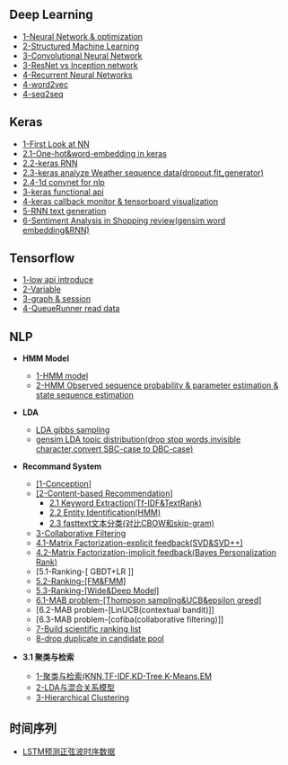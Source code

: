 Deep Learning
--------------

- [1-Neural Network & optimization](http://nbviewer.jupyter.org/github/lj72808up/DeepLearning/blob/master/blog/1-%E7%A5%9E%E7%BB%8F%E7%BD%91%E7%BB%9C%E4%B8%8E%E4%BC%98%E5%8C%96.ipynb)
- [2-Structured Machine Learning](http://nbviewer.jupyter.org/github/lj72808up/DeepLearning/blob/master/blog/2-%E7%BB%93%E6%9E%84%E5%8C%96%E6%9C%BA%E5%99%A8%E5%AD%A6%E4%B9%A0.ipynb)
- [3-Convolutional Neural Network](http://nbviewer.jupyter.org/github/lj72808up/DeepLearning/blob/master/blog/3-CNN.ipynb)
- [3-ResNet vs Inception network](http://nbviewer.jupyter.org/github/lj72808up/DeepLearning/blob/master/blog/3-ResNet%20vs%20Inception%20Net.ipynb)
- [4-Recurrent Neural Networks](https://nbviewer.jupyter.org/github/lj72808up/DeepLearning/blob/master/blog/4-Recurrent%20Neural%20Network.ipynb)
- [4-word2vec](http://nbviewer.jupyter.org/github/lj72808up/DeepLearning/blob/master/blog/4-word2vec.ipynb)
- [4-seq2seq](http://nbviewer.jupyter.org/github/lj72808up/DeepLearning/blob/master/blog/4-Seq2Seq.ipynb)

Keras
----------------
- [1-First Look at NN](http://nbviewer.jupyter.org/github/lj72808up/DeepLearning/blob/master/blog/DeepLearning%20in%20keras/1-%20First%20Look%20at%20NN%20.ipynb)  
- [2.1-One-hot&word-embedding in keras](http://nbviewer.jupyter.org/github/lj72808up/DeepLearning/blob/master/blog/DeepLearning%20in%20keras/2.1-keras%E4%B8%AD%E7%9A%84one-hot%E4%B8%8Eword-embedding.ipynb)  
- [2.2-keras RNN](http://nbviewer.jupyter.org/github/lj72808up/DeepLearning/blob/master/blog/DeepLearning%20in%20keras/2.2-Keras%E4%B8%AD%E7%9A%84RNN.ipynb)
- [2.3-keras analyze Weather sequence data(dropout,fit_generator)](http://nbviewer.jupyter.org/github/lj72808up/DeepLearning/blob/master/blog/DeepLearning%20in%20keras/2.3-Advanced%20use%20of%20RNN.ipynb)
- [2.4-1d convnet for nlp](http://nbviewer.jupyter.org/github/lj72808up/DeepLearning/blob/02bc1e9a4785523a0f9a92a867167e7529fb128d/blog/DeepLearning%20in%20keras/2.4%201-d%20convnet%20for%20nlp.ipynb)
- [3-keras functional api](http://nbviewer.jupyter.org/github/lj72808up/DeepLearning/blob/02bc1e9a4785523a0f9a92a867167e7529fb128d/blog/DeepLearning%20in%20keras/3-keras%E9%AB%98%E7%BA%A7%E5%8A%9F%E8%83%BD.ipynb)
- [4-keras callback  monitor & tensorboard visualization](http://nbviewer.jupyter.org/github/lj72808up/DeepLearning/blob/02bc1e9a4785523a0f9a92a867167e7529fb128d/blog/DeepLearning%20in%20keras/4-%E4%BD%BF%E7%94%A8keras%20callback%E5%92%8Ctensorboard%E7%9B%91%E6%8E%A7.ipynb) 
- [5-RNN text generation](http://nbviewer.jupyter.org/github/lj72808up/DeepLearning/blob/02bc1e9a4785523a0f9a92a867167e7529fb128d/blog/DeepLearning%20in%20keras/5-RNN%E6%96%87%E6%9C%AC%E7%94%9F%E6%88%90.ipynb)
- [6-Sentiment Analysis in Shopping review(gensim word embedding&RNN)](http://nbviewer.jupyter.org/github/lj72808up/DeepLearning/blob/901b63cd676a928f46608047912ca2983d1375c7/blog/DeepLearning%20in%20keras/6-%E4%B8%AD%E6%96%87%E8%B4%AD%E7%89%A9%E8%AF%84%E4%BB%B7%E6%83%85%E6%84%9F%E5%88%86%E6%9E%90.ipynb)


Tensorflow
---------------
- [1-low api introduce](http://nbviewer.jupyter.org/github/lj72808up/DeepLearning/blob/master/blog/tensorflow/1-Tensor.ipynb)
- [2-Variable](http://nbviewer.jupyter.org/github/lj72808up/DeepLearning/blob/master/blog/tensorflow/2-Variable.ipynb)
- [3-graph & session](http://nbviewer.jupyter.org/github/lj72808up/DeepLearning/blob/a0b25c6a3671e74e1c557529de1ead29108b4c7b/blog/tensorflow/3-Graph%E5%92%8CSession.ipynb)
- [4-QueueRunner read data](http://nbviewer.jupyter.org/github/lj72808up/DeepLearning/blob/master/blog/tensorflow/4-Reading%20Data.ipynb)


NLP
-------------------
* **HMM Model**

    * [1-HMM model](http://nbviewer.jupyter.org/github/lj72808up/DeepLearning/blob/master/blog/%E8%87%AA%E7%84%B6%E8%AF%AD%E8%A8%80%E5%A4%84%E7%90%86/1-HMM%E6%A8%A1%E5%9E%8B.ipynb)  
    * [2-HMM Observed sequence probability & parameter estimation & state sequence estimation](http://nbviewer.jupyter.org/github/lj72808up/DeepLearning/blob/master/blog/%E8%87%AA%E7%84%B6%E8%AF%AD%E8%A8%80%E5%A4%84%E7%90%86/1-HMM%E8%A7%82%E6%B5%8B%E5%BA%8F%E5%88%97%E6%A6%82%E7%8E%87%2C%E6%A8%A1%E5%9E%8B%E5%8F%82%E6%95%B0%E4%BC%B0%E8%AE%A1%2C%E7%8A%B6%E6%80%81%E5%BA%8F%E5%88%97%E4%BC%B0%E8%AE%A1.ipynb)

* **LDA**

    * [LDA gibbs sampling](https://nbviewer.jupyter.org/github/lj72808up/DeepLearning/blob/master/blog/LDA/1-LDA%E7%9A%84Gibbs%E9%87%87%E6%A0%B7%E5%AE%9E%E7%8E%B0.ipynb)
    * [gensim LDA topic distribution(drop stop words,invisible character,convert SBC-case to DBC-case)](http://nbviewer.jupyter.org/github/lj72808up/DeepLearning/blob/master/blog/LDA/3-gensim%E5%AE%9E%E7%8E%B0LDA.ipynb)

* **Recommand System**
    * [[1-Conception]](http://nbviewer.jupyter.org/github/lj72808up/DeepLearning/blob/901b63cd676a928f46608047912ca2983d1375c7/blog/Recommended%20System/1-%E6%A6%82%E5%BF%B5%E7%AF%87.ipynb)
    * [[2-Content-based Recommendation]](https://github.com/lj72808up/DeepLearning/blob/901b63cd676a928f46608047912ca2983d1375c7/blog/Recommended%20System/2-%E5%86%85%E5%AE%B9%E6%8E%A8%E8%8D%90.ipynb)
      * [2.1 Keyword Extraction(Tf-IDF&TextRank)](https://github.com/lj72808up/DeepLearning/blob/901b63cd676a928f46608047912ca2983d1375c7/blog/Recommended%20System/2.1%20-%20%E5%85%B3%E9%94%AE%E8%AF%8D%E6%8F%90%E5%8F%96(TF-IDF%E4%B8%8ETestRank).ipynb)
      * [2.2 Entity Identification(HMM)](http://nbviewer.jupyter.org/github/lj72808up/DeepLearning/blob/master/blog/%E8%87%AA%E7%84%B6%E8%AF%AD%E8%A8%80%E5%A4%84%E7%90%86/1-HMM%E8%A7%82%E6%B5%8B%E5%BA%8F%E5%88%97%E6%A6%82%E7%8E%87%2C%E6%A8%A1%E5%9E%8B%E5%8F%82%E6%95%B0%E4%BC%B0%E8%AE%A1%2C%E7%8A%B6%E6%80%81%E5%BA%8F%E5%88%97%E4%BC%B0%E8%AE%A1.ipynb)
      * [2.3 fasttext文本分类(对比CBOW和skip-gram)](http://nbviewer.jupyter.org/github/lj72808up/DeepLearning/blob/901b63cd676a928f46608047912ca2983d1375c7/blog/Recommended%20System/2.3%20-%20fastext%E6%96%87%E6%9C%AC%E5%88%86%E7%B1%BB.ipynb)  
    * [3-Collaborative Filtering](http://nbviewer.jupyter.org/github/lj72808up/DeepLearning/blob/a0b25c6a3671e74e1c557529de1ead29108b4c7b/blog/Recommended%20System/3-%E8%BF%91%E9%82%BB%E6%8E%A8%E8%8D%90.ipynb)  
    * [4.1-Matrix Factorization-explicit feedback(SVD&SVD++)]()  
    * [4.2-Matrix Factorization-implicit feedback(Bayes Personalization Rank)](http://nbviewer.jupyter.org/github/lj72808up/DeepLearning/blob/a0b25c6a3671e74e1c557529de1ead29108b4c7b/blog/Recommended%20System/4.2%20-%20%E9%9A%90%E5%BC%8F%E5%8F%8D%E9%A6%88%E7%9F%A9%E9%98%B5%E5%88%86%E8%A7%A3%20-%20%5B%20BPR%E8%B4%9D%E5%8F%B6%E6%96%AF%E4%B8%AA%E6%80%A7%E5%8C%96%E6%8E%92%E5%BA%8F%20%5D.ipynb)
    * [5.1-Ranking-[ GBDT+LR ]]
    * [5.2-Ranking-[FM&FMM]](http://nbviewer.jupyter.org/github/lj72808up/DeepLearning/blob/a0b25c6a3671e74e1c557529de1ead29108b4c7b/blog/Recommended%20System/5.2-%E6%A8%A1%E5%9E%8B%E8%9E%8D%E5%90%88%20-%20%5B%20FM%E4%B8%8EFFM%20%5D.ipynb)
    * [5.3-Ranking-[Wide&Deep Model]](http://nbviewer.jupyter.org/github/lj72808up/DeepLearning/blob/a0b25c6a3671e74e1c557529de1ead29108b4c7b/blog/Recommended%20System/5.3-%E6%A8%A1%E5%9E%8B%E8%9E%8D%E5%90%88%20-%20%5B%20%E6%B7%B1%E5%AE%BD%E6%A8%A1%E5%9E%8B%20%5D.ipynb)
    * [6.1-MAB problem-[Thompson sampling&UCB&epsilon greed]](http://nbviewer.jupyter.org/github/lj72808up/DeepLearning/blob/a0b25c6a3671e74e1c557529de1ead29108b4c7b/blog/Recommended%20System/6.1-MAB%E9%97%AE%E9%A2%98%20-%20%5B%20%E6%B1%A4%E6%99%AE%E6%A3%AE%E9%87%87%E6%A0%B7%2CUCB%2Cepsilon%E8%B4%AA%E5%A9%AA%20%5D.ipynb)
    * [6.2-MAB problem-[LinUCB(contextual bandit)]]
    * [6.3-MAB problem-[cofiba(collaborative filtering)]]
    * [7-Build scientific ranking list](http://nbviewer.jupyter.org/github/lj72808up/DeepLearning/blob/a0b25c6a3671e74e1c557529de1ead29108b4c7b/blog/Recommended%20System/8.1-%E5%85%B6%E4%BB%96%E7%AE%97%E6%B3%95%20-%20%5B%20%E6%9E%84%E5%BB%BA%E4%B8%80%E4%B8%AA%E7%A7%91%E5%AD%A6%E7%9A%84%E6%8E%92%E8%A1%8C%E6%A6%9C%E7%B3%BB%E7%BB%9F%20%5D.ipynb)
    * [8-drop duplicate in candidate pool](http://nbviewer.jupyter.org/github/lj72808up/DeepLearning/blob/a0b25c6a3671e74e1c557529de1ead29108b4c7b/blog/Recommended%20System/8.3-%E5%85%B6%E4%BB%96%E7%AE%97%E6%B3%95%20-%20%5B%20%E5%80%99%E9%80%89%E6%B1%A0%E5%8E%BB%E9%87%8D%E7%AD%96%E7%95%A5%20%5D.ipynb)

* **3.1 聚类与检索** 
    * [1-聚类与检索(KNN,TF-IDF,KD-Tree,K-Means,EM](http://nbviewer.jupyter.org/github/lj72808up/ML_Handcraft/blob/master/blog/%E8%81%9A%E7%B1%BB%E4%B8%8E%E6%A3%80%E7%B4%A2/1-%E8%81%9A%E7%B1%BB%E4%B8%8E%E6%A3%80%E7%B4%A2%28KNN%2CTF-IDF%2CKD-Tree%2CK-Means%2CEM%29.ipynb)
    * [2-LDA与混合关系模型](http://nbviewer.jupyter.org/github/lj72808up/ML_Handcraft/blob/master/blog/%E8%81%9A%E7%B1%BB%E4%B8%8E%E6%A3%80%E7%B4%A2/2-LDA.ipynb)
    * [3-Hierarchical Clustering](http://nbviewer.jupyter.org/github/lj72808up/ML_Handcraft/blob/174c79b7b0f989818c8edcd63b45512e02f2c87e/blog/%E8%81%9A%E7%B1%BB%E4%B8%8E%E6%A3%80%E7%B4%A2/3-Hierarchical%20Clustering.ipynb)

## 时间序列
- [LSTM预测正弦波时序数据](http://nbviewer.jupyter.org/github/lj72808up/DeepLearning/blob/master/blog/%E6%97%B6%E9%97%B4%E5%BA%8F%E5%88%97/0-lstm%E9%A2%84%E6%B5%8B%E6%97%B6%E5%BA%8F.ipynb)


